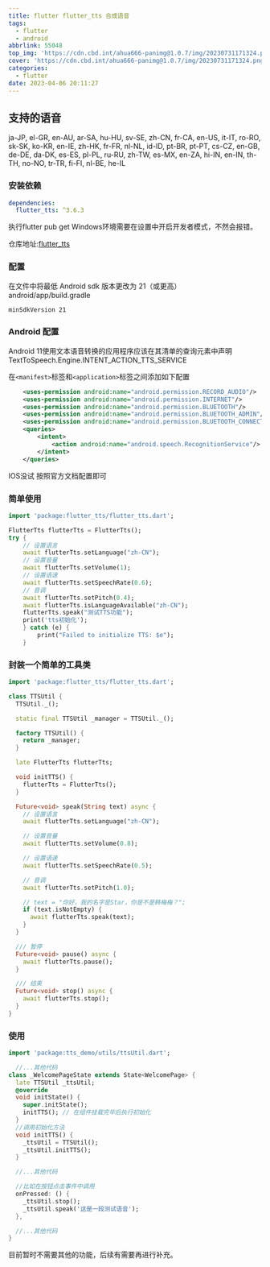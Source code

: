 ```yaml
---
title: flutter flutter_tts 合成语音
tags:
  - flutter
  - android
abbrlink: 55048
top_img: 'https://cdn.cbd.int/ahua666-panimg@1.0.7/img/20230731171324.png'
cover: 'https://cdn.cbd.int/ahua666-panimg@1.0.7/img/20230731171324.png'
categories: 
  - flutter
date: 2023-04-06 20:11:27
---
```

## 支持的语音

ja-JP, el-GR, en-AU, ar-SA, hu-HU, sv-SE, zh-CN, fr-CA, en-US, it-IT, ro-RO, sk-SK, ko-KR, en-IE, zh-HK, fr-FR, nl-NL, id-ID, pt-BR, pt-PT, cs-CZ, en-GB, de-DE, da-DK, es-ES, pl-PL, ru-RU, zh-TW, es-MX, en-ZA, hi-IN, en-IN, th-TH, no-NO, tr-TR, fi-FI, nl-BE, he-IL


### 安装依赖

```yaml
dependencies:
  flutter_tts: ^3.6.3
```

执行flutter pub get
Windows环境需要在设置中开启开发者模式，不然会报错。

仓库地址:[flutter_tts](https://pub.dev/packages/flutter_tts)

### 配置

在文件中将最低 Android sdk 版本更改为 21（或更高）android/app/build.gradle

```xml
minSdkVersion 21
```

### Android 配置

Android 11使用文本语音转换的应用程序应该在其清单的查询元素中声明 TextToSpeech.Engine.INTENT_ACTION_TTS_SERVICE

在`<manifest>`标签和`<application>`标签之间添加如下配置

```xml
    <uses-permission android:name="android.permission.RECORD_AUDIO"/>
    <uses-permission android:name="android.permission.INTERNET"/>
    <uses-permission android:name="android.permission.BLUETOOTH"/>
    <uses-permission android:name="android.permission.BLUETOOTH_ADMIN"/>
    <uses-permission android:name="android.permission.BLUETOOTH_CONNECT"/>
    <queries>
        <intent>
            <action android:name="android.speech.RecognitionService"/>
        </intent>
    </queries>
```

IOS没试 按照官方文档配置即可

### 简单使用

```dart
import 'package:flutter_tts/flutter_tts.dart';

FlutterTts flutterTts = FlutterTts();
try {
    // 设置语言
    await flutterTts.setLanguage("zh-CN");
    // 设置音量
    await flutterTts.setVolume(1);
    // 设置语速
    await flutterTts.setSpeechRate(0.6);
    // 音调
    await flutterTts.setPitch(0.4);
    await flutterTts.isLanguageAvailable("zh-CN");
    flutterTts.speak("测试TTS功能");
    print('tts初始化');
    } catch (e) {
        print("Failed to initialize TTS: $e");
    }
```

### 封装一个简单的工具类

```dart
import 'package:flutter_tts/flutter_tts.dart';

class TTSUtil {
  TTSUtil._();

  static final TTSUtil _manager = TTSUtil._();

  factory TTSUtil() {
    return _manager;
  }

  late FlutterTts flutterTts;

  void initTTS() {
    flutterTts = FlutterTts();
  }

  Future<void> speak(String text) async {
    // 设置语言
    await flutterTts.setLanguage("zh-CN");

    // 设置音量
    await flutterTts.setVolume(0.8);

    // 设置语速
    await flutterTts.setSpeechRate(0.5);

    // 音调
    await flutterTts.setPitch(1.0);

    // text = "你好，我的名字是Star，你是不是韩梅梅？";
    if (text.isNotEmpty) {
      await flutterTts.speak(text);
    }
  }

  /// 暂停
  Future<void> pause() async {
    await flutterTts.pause();
  }

  /// 结束
  Future<void> stop() async {
    await flutterTts.stop();
  }
}
```

### 使用

```dart
import 'package:tts_demo/utils/ttsUtil.dart';

  //...其他代码
class _WelcomePageState extends State<WelcomePage> {
  late TTSUtil _ttsUtil;
  @override
  void initState() {
    super.initState();
    initTTS(); // 在组件挂载完毕后执行初始化
  }
  //调用初始化方法
  void initTTS() {
    _ttsUtil = TTSUtil();
    _ttsUtil.initTTS();
  }

  //...其他代码

  //比如在按钮点击事件中调用
  onPressed: () {
    _ttsUtil.stop();
    _ttsUtil.speak('这是一段测试语音');
  },

  //...其他代码
}
```

目前暂时不需要其他的功能，后续有需要再进行补充。
